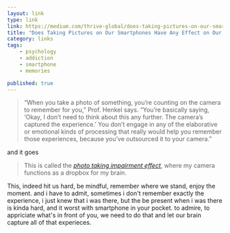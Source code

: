 ```yaml
---
layout: link
type: link
link: https://medium.com/thrive-global/does-taking-pictures-on-our-smartphones-have-any-effect-on-our-memory-1a9ee03adbf8
title: "Does Taking Pictures on Our Smartphones Have Any Effect on Our Memory?"
category: links
tags: 
    - psychology
    - addiction
    - smartphone
    - memories

published: true
---
```


> “When you take a photo of something, you’re counting on the camera to remember for you,” Prof. Henkel says. “You’re basically saying, ‘Okay, I don’t need to think about this any further. The camera’s captured the experience.’ You don’t engage in any of the elaborative or emotional kinds of processing that really would help you remember those experiences, because you’ve outsourced it to your camera.”

and it goes

> This is called the *[photo taking impairment effect](http://journals.sagepub.com/doi/abs/10.1177/0956797613504438)*, where my camera functions as a dropbox for my brain.

This, indeed hit us hard, be mindful, remember where we stand, enjoy the moment. and i have to admit, sometimes i don't remember exactly the experience, i just knew that i was there, but the be present when i was there is kinda hard, and it worst with smartphone in your pocket. to admire, to appriciate what's in front of you, we need to do that and let our brain capture all of that experieces.

